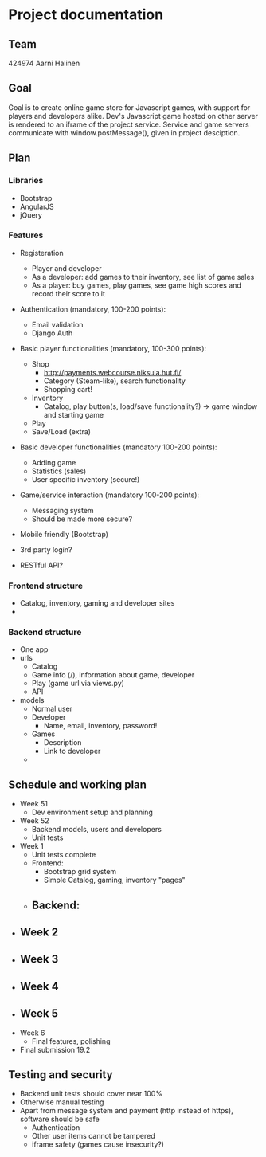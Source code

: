 # Project documentation

## Team
424974 Aarni Halinen
<Dev2>
<Dev3>

## Goal

Goal is to create online game store for Javascript games, with support for players and developers alike. Dev's Javascript game hosted on other server is rendered to an iframe of the project service. Service and game servers communicate with window.postMessage(), given in project desciption.



## Plan

### Libraries
- Bootstrap
- AngularJS
- jQuery

### Features
- Registeration
    - Player and developer
    - As a developer: add games to their inventory, see list of game sales
    - As a player: buy games, play games, see game high scores and record their score to it
- Authentication (mandatory, 100-200 points):
    - Email validation
    - Django Auth

- Basic player functionalities (mandatory, 100-300 points):
    - Shop
        - http://payments.webcourse.niksula.hut.fi/
        - Category (Steam-like), search functionality
        - Shopping cart!
    - Inventory
        - Catalog, play button(s, load/save functionality?) -> game window and starting game
    - Play
    - Save/Load (extra)

- Basic developer functionalities (mandatory 100-200 points):
    - Adding game
    - Statistics (sales)
    - User specific inventory (secure!)

- Game/service interaction (mandatory 100-200 points):
    - Messaging system
    - Should be made more secure?
- Mobile friendly (Bootstrap)
- 3rd party login?
- RESTful API?
 
### Frontend structure
- Catalog, inventory, gaming and developer sites
- 

### Backend structure
- One app
- urls
    - Catalog
    - Game info (/<gameid>), information about game, developer
    - Play (game url via views.py)
    - API
- models
    - Normal user
    - Developer
        - Name, email, inventory, password!
    - Games
        - Description
        - Link to developer
    - 

## Schedule and working plan

- Week 51
    - Dev environment setup and planning
- Week 52
    - Backend models, users and developers
    - Unit tests
- Week 1
    - Unit tests complete
    - Frontend:
        - Bootstrap grid system
        - Simple Catalog, gaming, inventory "pages"
    - Backend:
        - 
- Week 2
    - 
- Week 3
    - 
- Week 4
    - 
- Week 5
    - 
- Week 6
    - Final features, polishing
- Final submission 19.2

## Testing and security

- Backend unit tests should cover near 100%
- Otherwise manual testing
- Apart from message system and payment (http instead of https), software should be safe
    - Authentication
    - Other user items cannot be tampered
    - iframe safety (games cause insecurity?)


